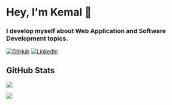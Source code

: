# Hey, I'm Kemal 👋

### I develop myself about Web Application and Software Development topics.

[![GitHub](https://img.shields.io/badge/GitHub-kemalmutlu-black)](https://github.com/kemalmutlu)
[![LinkedIn](https://img.shields.io/badge/LinkedIn-kemalmutlu-blue)](https://www.linkedin.com/in/kemalmutlu/)

## GitHub Stats
![](https://github-readme-stats.vercel.app/api?username=kemalmutlu&count_private=true)

![](https://github-readme-stats.vercel.app/api/top-langs/?username=kemalmutlu&layout=compact)
